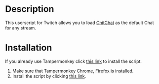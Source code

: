 # Description
This userscript for Twitch allows you to load [ChitChat](https://chitchat.ma.pe/) as the default Chat for any stream.

# Installation
If you already use Tampermonkey click [this link](https://github.com/MarcGamesons/twitch-userscript-use-chitchat/raw/master/src/update/use-chitchat.user.js) to install the script.

1. Make sure that Tampermonkey [Chrome](https://duckduckgo.com/?q=tampermonkey+chrome+webstore), [Firefox](https://duckduckgo.com/?q=tampermonkey+firefox+addon) is installed.
2. Install the script by clicking [this link](https://github.com/MarcGamesons/twitch-userscript-use-chitchat/raw/master/src/update/use-chitchat.user.js).
